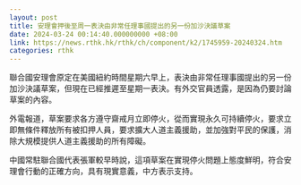 ```yaml
---
layout: post
title: 安理會押後至周一表決由非常任理事國提出的另一份加沙決議草案
date: 2024-03-24 00:14:40.000000000 +08:00
link: https://news.rthk.hk/rthk/ch/component/k2/1745959-20240324.htm
categories: rthk
---
```


聯合國安理會原定在美國紐約時間星期六早上，表決由非常任理事國提出的另一份加沙決議草案，但現在已經推遲至星期一表決。有外交官員透露，是因為仍要討論草案的內容。

外電報道，草案要求各方遵守齋戒月立即停火，從而實現永久可持續停火，要求立即無條件釋放所有被扣押人員，要求擴大人道主義援助，並加強對平民的保護，消除大規模提供人道主義援助的所有障礙。

中國常駐聯合國代表張軍較早時說，這項草案在實現停火問題上態度鮮明，符合安理會行動的正確方向，具有現實意義，中方表示支持。
